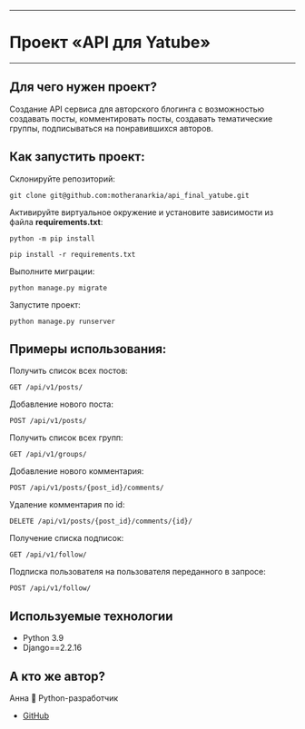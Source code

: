 ____

# Проект «API для Yatube»
____

## Для чего нужен проект? 

Создание API сервиса для авторского блогинга с возможностью создавать посты, комментировать посты, создавать тематические группы, подписываться на понравившихся авторов.

## Как запустить проект:

Склонируйте репозиторий:

```
git clone git@github.com:motheranarkia/api_final_yatube.git
```

Активируйте виртуальное окружение и установите зависимости из файла __requirements.txt__:

```
python -m pip install

pip install -r requirements.txt
```
Выполните миграции:
```
python manage.py migrate
```
Запустите проект:
```
python manage.py runserver
```
## Примеры использования:

Получить список всех постов:
```
GET /api/v1/posts/
```
Добавление нового поста:
```
POST /api/v1/posts/
```
Получить список всех групп:
```
GET /api/v1/groups/
```
Добавление нового комментария:
```
POST /api/v1/posts/{post_id}/comments/
```
Удаление комментария по id:
```
DELETE /api/v1/posts/{post_id}/comments/{id}/
```
Получение списка подписок:
```
GET /api/v1/follow/
```
Подписка пользователя на пользователя переданного в запросе:
```
POST /api/v1/follow/
```
## Используемые технологии

+ Python 3.9
+ Django==2.2.16

## А кто же автор?

Анна :penguin:
Python-разработчик 
+ [GitHub](https://github.com/motheranarkia)
